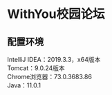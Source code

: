 WithYou校园论坛
=====
配置环境
---
IntelliJ IDEA：2019.3.3，x64版本<br>
Tomcat：9.0.24版本<br>
Chrome浏览器：73.0.3683.86<br>
Java：11.0.1<br>
